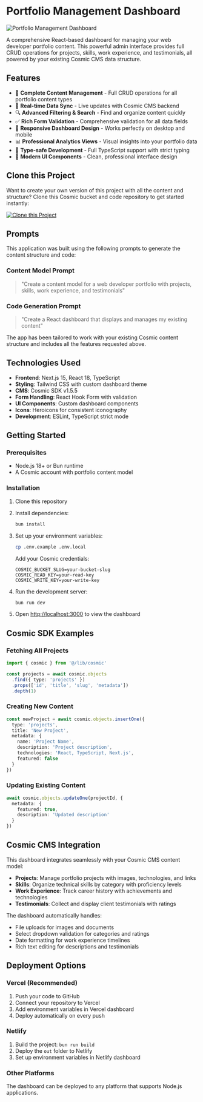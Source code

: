 # Portfolio Management Dashboard

![Portfolio Management Dashboard](https://imgix.cosmicjs.com/f20ac060-9abe-11f0-bba7-d56988718db7-photo-1611224923853-80b023f02d71-1758880488058.jpg?w=1200&h=300&fit=crop&auto=format,compress)

A comprehensive React-based dashboard for managing your web developer portfolio content. This powerful admin interface provides full CRUD operations for projects, skills, work experience, and testimonials, all powered by your existing Cosmic CMS data structure.

## Features

- 🚀 **Complete Content Management** - Full CRUD operations for all portfolio content types
- 🔄 **Real-time Data Sync** - Live updates with Cosmic CMS backend
- 🔍 **Advanced Filtering & Search** - Find and organize content quickly
- ✅ **Rich Form Validation** - Comprehensive validation for all data fields
- 📱 **Responsive Dashboard Design** - Works perfectly on desktop and mobile
- 📊 **Professional Analytics Views** - Visual insights into your portfolio data
- 🎯 **Type-safe Development** - Full TypeScript support with strict typing
- 🎨 **Modern UI Components** - Clean, professional interface design

## Clone this Project

Want to create your own version of this project with all the content and structure? Clone this Cosmic bucket and code repository to get started instantly:

[![Clone this Project](https://img.shields.io/badge/Clone%20this%20Project-29abe2?style=for-the-badge&logo=cosmic&logoColor=white)](https://app.cosmicjs.com/projects/new?clone_bucket=68d66227e4b13704227fb7a5&clone_repository=68d6660be4b13704227fb7cb)

## Prompts

This application was built using the following prompts to generate the content structure and code:

### Content Model Prompt

> "Create a content model for a web developer portfolio with projects, skills, work experience, and testimonials"

### Code Generation Prompt

> "Create a React dashboard that displays and manages my existing content"

The app has been tailored to work with your existing Cosmic content structure and includes all the features requested above.

## Technologies Used

- **Frontend**: Next.js 15, React 18, TypeScript
- **Styling**: Tailwind CSS with custom dashboard theme
- **CMS**: Cosmic SDK v1.5.5
- **Form Handling**: React Hook Form with validation
- **UI Components**: Custom dashboard components
- **Icons**: Heroicons for consistent iconography
- **Development**: ESLint, TypeScript strict mode

## Getting Started

### Prerequisites

- Node.js 18+ or Bun runtime
- A Cosmic account with portfolio content model

### Installation

1. Clone this repository
2. Install dependencies:
   ```bash
   bun install
   ```

3. Set up your environment variables:
   ```bash
   cp .env.example .env.local
   ```
   
   Add your Cosmic credentials:
   ```
   COSMIC_BUCKET_SLUG=your-bucket-slug
   COSMIC_READ_KEY=your-read-key
   COSMIC_WRITE_KEY=your-write-key
   ```

4. Run the development server:
   ```bash
   bun run dev
   ```

5. Open [http://localhost:3000](http://localhost:3000) to view the dashboard

## Cosmic SDK Examples

### Fetching All Projects
```typescript
import { cosmic } from '@/lib/cosmic'

const projects = await cosmic.objects
  .find({ type: 'projects' })
  .props(['id', 'title', 'slug', 'metadata'])
  .depth(1)
```

### Creating New Content
```typescript
const newProject = await cosmic.objects.insertOne({
  type: 'projects',
  title: 'New Project',
  metadata: {
    name: 'Project Name',
    description: 'Project description',
    technologies: 'React, TypeScript, Next.js',
    featured: false
  }
})
```

### Updating Existing Content
```typescript
await cosmic.objects.updateOne(projectId, {
  metadata: {
    featured: true,
    description: 'Updated description'
  }
})
```

## Cosmic CMS Integration

This dashboard integrates seamlessly with your Cosmic CMS content model:

- **Projects**: Manage portfolio projects with images, technologies, and links
- **Skills**: Organize technical skills by category with proficiency levels
- **Work Experience**: Track career history with achievements and technologies
- **Testimonials**: Collect and display client testimonials with ratings

The dashboard automatically handles:
- File uploads for images and documents
- Select dropdown validation for categories and ratings
- Date formatting for work experience timelines
- Rich text editing for descriptions and testimonials

## Deployment Options

### Vercel (Recommended)
1. Push your code to GitHub
2. Connect your repository to Vercel
3. Add environment variables in Vercel dashboard
4. Deploy automatically on every push

### Netlify
1. Build the project: `bun run build`
2. Deploy the `out` folder to Netlify
3. Set up environment variables in Netlify dashboard

### Other Platforms
The dashboard can be deployed to any platform that supports Node.js applications.

<!-- README_END -->
